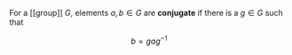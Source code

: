For a [[group]] $G$, elements $a, b \in G$ are **conjugate** if there is a $g \in G$ such that

$$
b = gag^{-1}
$$